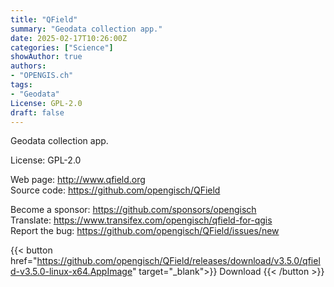 ```yaml
---
title: "QField"
summary: "Geodata collection app."
date: 2025-02-17T10:26:00Z
categories: ["Science"]
showAuthor: true
authors:
- "OPENGIS.ch"
tags: 
- "Geodata"
License: GPL-2.0
draft: false
---
```


Geodata collection app.

License: GPL-2.0

Web page: <http://www.qfield.org>  
Source code: <https://github.com/opengisch/QField>

Become a sponsor: <https://github.com/sponsors/opengisch>  
Translate: <https://www.transifex.com/opengisch/qfield-for-qgis>  
Report the bug: <https://github.com/opengisch/QField/issues/new>  

{{< button href="https://github.com/opengisch/QField/releases/download/v3.5.0/qfield-v3.5.0-linux-x64.AppImage" target="_blank">}}
Download
{{< /button >}}